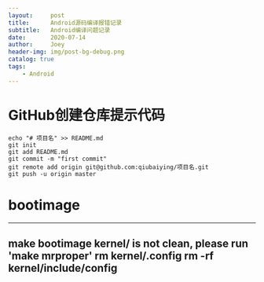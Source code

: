 ```yaml
---
layout:     post
title:      Android源码编译报错记录
subtitle:   Android编译问题记录
date:       2020-07-14
author:     Joey
header-img: img/post-bg-debug.png
catalog: true
tags:
    - Android
---
```



# GitHub创建仓库提示代码

	echo "# 项目名" >> README.md
	git init
	git add README.md
	git commit -m "first commit"
	git remote add origin git@github.com:qiubaiying/项目名.git
	git push -u origin master


# bootimage
---
make bootimage 
kernel/ is not clean, please run 'make mrproper' 
rm kernel/.config 
rm -rf kernel/include/config 
---
